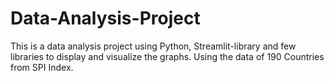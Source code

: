 # Data-Analysis-Project
This is a data analysis project using Python, Streamlit-library and few libraries to display and visualize the graphs.
Using the data of 190 Countries from SPI Index.
